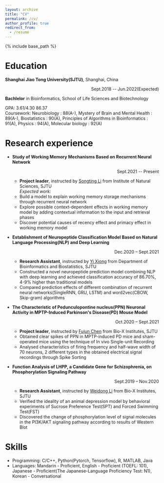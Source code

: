 ```yaml
---
layout: archive
title: "CV"
permalink: /cv/
author_profile: true
redirect_from:
  - /resume
---
```


{% include base_path %}

Education
======
__Shanghai Jiao Tong University(SJTU)__,  Shanghai,  China <p align="right">Sept.2018 -- Jun.2022(Expected)</p>
__Bachlelor__ in Bioinformatics, School of Life Sciences and Biotechnology

GPA:  3.61/4.30  86.37   
Coursework:  Neurobiology : 88(A-),  Mystery of Brain and Mental Health : 89(A-),  Biostatistics : 90(A),  Principles of Algorithms in Bioinformatics : 91(A),  Physics : 94(A),  Molecular biology : 92(A)

Research experience
======
* __Study of Working Memory Mechanisms Based on Recurrent Neural Network__ <p align="right">Sept.2021 -- Present</p>
  * __Project leader__, instructed by [Songting Li](https://ins.sjtu.edu.cn/people/songtingli/) from Institute of Natural Sciences, SJTU  
  _Expected work:_
  * Build a model to explain working memory storage mechanisms through recurrent neural network
  * Explore possible context-dependent effects in working memory model by adding contextual information to the input and retrieval phases 
  * Discover potential causes of recency effect and primacy effect in working memory model
  
* __Establishment of Neuropeptide Classification Model Based on Natural Language Processing(NLP) and Deep Learning__ <p align="right">Dec.2020 – Sept.2021</p>
  * __Research Assistant__, instructed by [Yi Xiong](https://xbioinfo.sjtu.edu.cn/index-en.php) from Department of Bioinformatics and Biostatistics, SJTU
  * Constructed a novel neuropeptide prediction model combining NLP with deep learning and achieved classification accuracy of 86.70\%, 4-9\% higher than traditional models
  * Compared prediction effects of different combination of recurrent neural networks(SingleRNN, GRU, LSTM) and word2vec(CBOW, Skip-gram) algorithms 
  
* __The Characteristic of Pedunculopontine nucleus(PPN) Neuronal Activity in MPTP-Induced Parkinson's Disease(PD) Mouse Model__ <p align="right">Oct.2020 – Sept.2021</p>
  * __Project leader__, instructed by [Fujun Chen](https://life.sjtu.edu.cn/teacher/En/FujunChen) from Bio-X Institutes, SJTU
  * Obtained clear spikes of PPN in MPTP-induced PD mice and sham-operated mice using the technique of In vivo Single-unit Recording
  * Analysed characteristics of firing frequency and half-wave width of 70 neurons, 2 different types in the obtained electrical signal recordings through Spike Sorting

* __Function Analysis of LHPP, a Candidate Gene for Schizophrenia, on Phosphorylation Signaling Pathway__ <p align="right">Sept.2019 – Nov.2020</p>
  * __Research Assistant__, instructed by [Weidong Li](https://lwdlab.sjtu.edu.cn/) from Bio-X Institutes, SJTU
  * Verified the ideality of an animal depression model by behavioral experiments of Sucrose Preference Test(SPT) and Forced Swimming Test(FST)
  * Discovered the change of phosphorylation level of signal molecules in the PI3K/AKT signaling pathway according to results of Western Blot
  
Skills
======
* Programming:  C/C++, Python(Pytorch, Tensorflow), R, MATLAB, Java
* Languages:  Mandarin - Proficient, English - Proficient (TOEFL: 101), Japanese - Proficient(The Japanese-Language Proficiency Test: N1), Korean - Conversational

